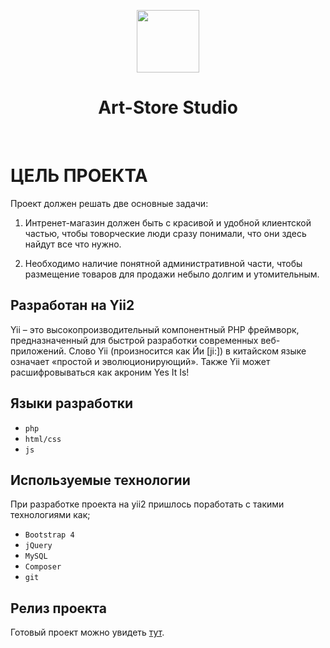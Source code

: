 <p align="center">
    <a href="https://art-store-studio.herokuapp.com">
        <img src="https://res.cloudinary.com/hgiop3gjp/image/upload/logo.png" height="100px">
    </a>
    <h1 align="center">Art-Store Studio</h1>
    <br>
</p>

ЦЕЛЬ ПРОЕКТА
============

Проект должен решать две основные задачи:

1. Интренет-магазин должен быть с красивой и удобной клиентской частью, чтобы товорческие люди сразу понимали, что они здесь найдут все что нужно.

2. Необходимо наличие понятной административной части, чтобы размещение товаров для продажи небыло долгим и утомительным.


Разработан на Yii2
------------------

Yii – это высокопроизводительный компонентный PHP фреймворк, предназначенный для быстрой разработки современных веб-приложений. Слово Yii (произносится как Йи [ji:]) в китайском языке означает «простой и эволюционирующий». Также Yii может расшифровываться как акроним Yes It Is!


Языки разработки
----------------

- `php`
- `html/css`
- `js`



Используемые технологии
-----------------------

При разработке проекта на yii2 пришлось поработать с такими технологиями как;

- `Bootstrap 4`
- `jQuery`
- `MySQL`
- `Composer`
- `git`


Релиз проекта
-------------

Готовый проект можно увидеть [тут](https://art-store-studio.herokuapp.com).
